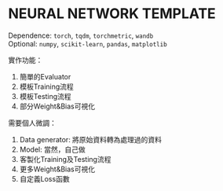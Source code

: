 # NEURAL NETWORK TEMPLATE

Dependence: `torch`, `tqdm`, `torchmetric`, `wandb`  
Optional: `numpy`, `scikit-learn`, `pandas`, `matplotlib`

實作功能：
1. 簡單的Evaluator
2. 模板Training流程
3. 模板Testing流程
4. 部分Weight&Bias可視化

需要個人微調：
1. Data generator: 將原始資料轉為處理過的資料
2. Model: 當然，自己做
3. 客製化Training及Testing流程
4. 更多Weight&Bias可視化
5. 自定義Loss函數
